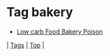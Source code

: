 <!--
title: Tag bakery
date: 2020-06-28T15:26:59.117Z
tags:
-->
# Tag bakery

 * [Low carb Food Bakery Poison](69989869211.md)

| [Tags](tags.md) | [Top](index.md) |
